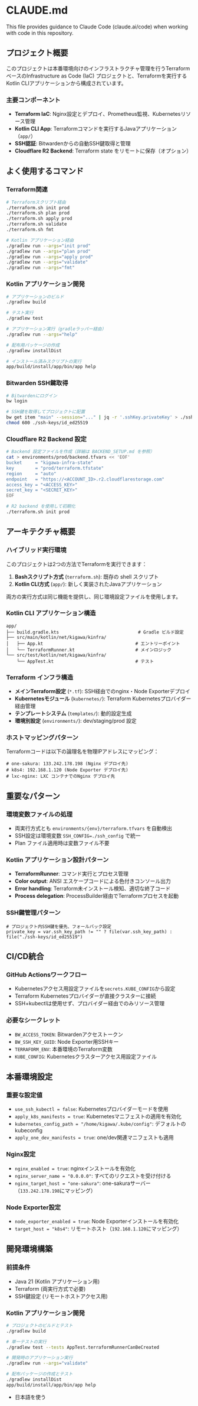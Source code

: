 # CLAUDE.md

This file provides guidance to Claude Code (claude.ai/code) when working with code in this repository.

## プロジェクト概要

このプロジェクトは本番環境向けのインフラストラクチャ管理を行うTerraformベースのInfrastructure as Code (IaC) プロジェクトと、Terraformを実行するKotlin CLIアプリケーションから構成されています。

### 主要コンポーネント
- **Terraform IaC**: Nginx設定とデプロイ、Prometheus監視、Kubernetesリソース管理
- **Kotlin CLI App**: Terraformコマンドを実行するJavaアプリケーション（`app/`）
- **SSH認証**: Bitwardenからの自動SSH鍵取得と管理
- **Cloudflare R2 Backend**: Terraform state をリモートに保存（オプション）

## よく使用するコマンド

### Terraform関連
```bash
# Terraformスクリプト経由
./terraform.sh init prod
./terraform.sh plan prod
./terraform.sh apply prod
./terraform.sh validate
./terraform.sh fmt

# Kotlin アプリケーション経由
./gradlew run --args="init prod"
./gradlew run --args="plan prod"
./gradlew run --args="apply prod"
./gradlew run --args="validate"
./gradlew run --args="fmt"
```

### Kotlin アプリケーション開発
```bash
# アプリケーションのビルド
./gradlew build

# テスト実行
./gradlew test

# アプリケーション実行（gradleラッパー経由）
./gradlew run --args="help"

# 配布用パッケージの作成
./gradlew installDist

# インストール済みスクリプトの実行
app/build/install/app/bin/app help
```

### Bitwarden SSH鍵取得
```bash
# Bitwardenにログイン
bw login

# SSH鍵を取得してプロジェクトに配置
bw get item "main" --session="..." | jq -r '.sshKey.privateKey' > ./ssh-keys/id_ed25519
chmod 600 ./ssh-keys/id_ed25519
```

### Cloudflare R2 Backend 設定
```bash
# Backend 設定ファイルを作成（詳細は BACKEND_SETUP.md を参照）
cat > environments/prod/backend.tfvars << 'EOF'
bucket     = "kigawa-infra-state"
key        = "prod/terraform.tfstate"
region     = "auto"
endpoint   = "https://<ACCOUNT_ID>.r2.cloudflarestorage.com"
access_key = "<ACCESS_KEY>"
secret_key = "<SECRET_KEY>"
EOF

# R2 backend を使用して初期化
./terraform.sh init prod
```

## アーキテクチャ概要

### ハイブリッド実行環境
このプロジェクトは2つの方法でTerraformを実行できます：
1. **Bashスクリプト方式** (`terraform.sh`): 既存の shell スクリプト
2. **Kotlin CLI方式** (`app/`): 新しく実装されたJavaアプリケーション

両方の実行方式は同じ機能を提供し、同じ環境設定ファイルを使用します。

### Kotlin CLI アプリケーション構造
```
app/
├── build.gradle.kts                              # Gradle ビルド設定
├── src/main/kotlin/net/kigawa/kinfra/
│   ├── App.kt                                   # エントリーポイント
│   └── TerraformRunner.kt                       # メインロジック
└── src/test/kotlin/net/kigawa/kinfra/
    └── AppTest.kt                               # テスト
```

### Terraform インフラ構造
- **メインTerraform設定** (`*.tf`): SSH経由でのnginx・Node Exporterデプロイ
- **Kubernetesモジュール** (`kubernetes/`): Terraform Kubernetesプロバイダー経由管理
- **テンプレートシステム** (`templates/`): 動的設定生成
- **環境別設定** (`environments/`): dev/staging/prod 設定

### ホストマッピングパターン
Terraformコードは以下の論理名を物理IPアドレスにマッピング：
```hcl
# one-sakura: 133.242.178.198 (Nginx デプロイ先)
# k8s4: 192.168.1.120 (Node Exporter デプロイ先)
# lxc-nginx: LXC コンテナでのNginx デプロイ先
```

## 重要なパターン

### 環境変数ファイルの処理
- 両実行方式とも `environments/{env}/terraform.tfvars` を自動検出
- SSH設定は環境変数 `SSH_CONFIG=./ssh_config` で統一
- Plan ファイル適用時は変数ファイル不要

### Kotlin アプリケーション設計パターン
- **TerraformRunner**: コマンド実行とプロセス管理
- **Color output**: ANSI エスケープコードによる色付きコンソール出力
- **Error handling**: Terraform未インストール検知、適切な終了コード
- **Process delegation**: ProcessBuilder経由でTerraformプロセスを起動

### SSH鍵管理パターン
```hcl
# プロジェクト内SSH鍵を優先、フォールバック設定
private_key = var.ssh_key_path != "" ? file(var.ssh_key_path) : file("./ssh-keys/id_ed25519")
```

## CI/CD統合

### GitHub Actionsワークフロー
- Kubernetesアクセス用設定ファイルを`secrets.KUBE_CONFIG`から設定
- Terraform Kubernetesプロバイダーが直接クラスターに接続
- SSH+kubectlは使用せず、プロバイダー経由でのみリソース管理

### 必要なシークレット
- `BW_ACCESS_TOKEN`: Bitwardenアクセストークン
- `BW_SSH_KEY_GUID`: Node Exporter用SSHキー
- `TERRAFORM_ENV`: 本番環境のTerraform変数
- `KUBE_CONFIG`: Kubernetesクラスターアクセス用設定ファイル

## 本番環境設定

### 重要な設定値
- `use_ssh_kubectl = false`: Kubernetesプロバイダーモードを使用
- `apply_k8s_manifests = true`: Kubernetesマニフェストの適用を有効化
- `kubernetes_config_path = "/home/kigawa/.kube/config"`: デフォルトのkubeconfig
- `apply_one_dev_manifests = true`: one/dev関連マニフェストも適用

### Nginx設定
- `nginx_enabled = true`: nginxインストールを有効化
- `nginx_server_name = "0.0.0.0"`: すべてのリクエストを受け付ける
- `nginx_target_host = "one-sakura"`: one-sakuraサーバー（`133.242.178.198`にマッピング）

### Node Exporter設定
- `node_exporter_enabled = true`: Node Exporterインストールを有効化
- `target_host = "k8s4"`: リモートホスト（`192.168.1.120`にマッピング）

## 開発環境構築

### 前提条件
- Java 21 (Kotlin アプリケーション用)
- Terraform (両実行方式で必要)
- SSH鍵設定 (リモートホストアクセス用)

### Kotlin アプリケーション開発
```bash
# プロジェクトのビルドとテスト
./gradlew build

# 単一テストの実行
./gradlew test --tests AppTest.terraformRunnerCanBeCreated

# 開発時のアプリケーション実行
./gradlew run --args="validate"

# 配布パッケージの作成とテスト
./gradlew installDist
app/build/install/app/bin/app help
```
- 日本語を使う